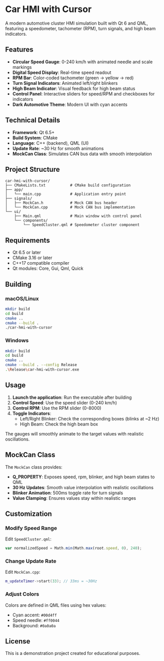 # Car HMI with Cursor

A modern automotive cluster HMI simulation built with Qt 6 and QML, featuring a speedometer, tachometer (RPM), turn signals, and high beam indicators.

## Features

- **Circular Speed Gauge**: 0-240 km/h with animated needle and scale markings
- **Digital Speed Display**: Real-time speed readout
- **RPM Bar**: Color-coded tachometer (green → yellow → red)
- **Turn Signal Indicators**: Animated left/right blinkers
- **High Beam Indicator**: Visual feedback for high beam status
- **Control Panel**: Interactive sliders for speed/RPM and checkboxes for indicators
- **Dark Automotive Theme**: Modern UI with cyan accents

## Technical Details

- **Framework**: Qt 6.5+
- **Build System**: CMake
- **Language**: C++ (backend), QML (UI)
- **Update Rate**: ~30 Hz for smooth animations
- **MockCan Class**: Simulates CAN bus data with smooth interpolation

## Project Structure

```
car-hmi-with-cursor/
├── CMakeLists.txt           # CMake build configuration
├── app/
│   └── main.cpp             # Application entry point
├── signals/
│   ├── MockCan.h            # Mock CAN bus header
│   └── MockCan.cpp          # Mock CAN bus implementation
└── ui/
    ├── Main.qml             # Main window with control panel
    └── components/
        └── SpeedCluster.qml # Speedometer cluster component
```

## Requirements

- Qt 6.5 or later
- CMake 3.16 or later
- C++17 compatible compiler
- Qt modules: Core, Gui, Qml, Quick

## Building

### macOS/Linux

```bash
mkdir build
cd build
cmake ..
cmake --build .
./car-hmi-with-cursor
```

### Windows

```bash
mkdir build
cd build
cmake ..
cmake --build . --config Release
.\Release\car-hmi-with-cursor.exe
```

## Usage

1. **Launch the application**: Run the executable after building
2. **Control Speed**: Use the speed slider (0-240 km/h)
3. **Control RPM**: Use the RPM slider (0-8000)
4. **Toggle Indicators**:
   - Left/Right Blinker: Check the corresponding boxes (blinks at ~2 Hz)
   - High Beam: Check the high beam box

The gauges will smoothly animate to the target values with realistic oscillations.

## MockCan Class

The `MockCan` class provides:
- **Q_PROPERTY**: Exposes speed, rpm, blinker, and high beam states to QML
- **30 Hz Updates**: Smooth value interpolation with realistic oscillations
- **Blinker Animation**: 500ms toggle rate for turn signals
- **Value Clamping**: Ensures values stay within realistic ranges

## Customization

### Modify Speed Range

Edit `SpeedCluster.qml`:
```qml
var normalizedSpeed = Math.min(Math.max(root.speed, 0), 240);
```

### Change Update Rate

Edit `MockCan.cpp`:
```cpp
m_updateTimer->start(33); // 33ms = ~30Hz
```

### Adjust Colors

Colors are defined in QML files using hex values:
- Cyan accent: `#00d4ff`
- Speed needle: `#ff0044`
- Background: `#0a0a0a`

## License

This is a demonstration project created for educational purposes.

